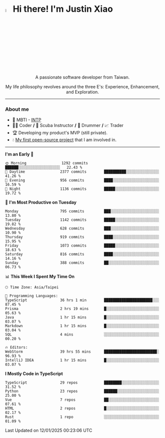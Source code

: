 # <img src="https://media.giphy.com/media/hvRJCLFzcasrR4ia7z/giphy.gif" width="5%">Hi there! I'm Justin Xiao
<p align="center">A passionate software developer from Taiwan.  </p>
<p align="center">My life philosophy revolves around the three E's: Experience, Enhancement, and Exploration.</p>

---
### About me
- 👀 MBTI - [INTP](https://www.16personalities.com/intp-personality)
- 👨‍💻 Coder **/** 🤿 Scuba Instructor **/** 🥁 Drummer **/** 📈 Trader
- 🏆 Developing my product's MVP (still private).
- 💧 [My first open-source project](https://github.com/Game-as-a-Service/Game-Lobby-Web) that I am involved in.

---
<!--START_SECTION:waka-->
**I'm an Early 🐤** 

```text
🌞 Morning                1292 commits        ██████░░░░░░░░░░░░░░░░░░░   22.43 % 
🌆 Daytime                2377 commits        ██████████░░░░░░░░░░░░░░░   41.26 % 
🌃 Evening                956 commits         ████░░░░░░░░░░░░░░░░░░░░░   16.59 % 
🌙 Night                  1136 commits        █████░░░░░░░░░░░░░░░░░░░░   19.72 % 
```
📅 **I'm Most Productive on Tuesday** 

```text
Monday                   795 commits         ███░░░░░░░░░░░░░░░░░░░░░░   13.80 % 
Tuesday                  1142 commits        █████░░░░░░░░░░░░░░░░░░░░   19.82 % 
Wednesday                628 commits         ███░░░░░░░░░░░░░░░░░░░░░░   10.90 % 
Thursday                 919 commits         ████░░░░░░░░░░░░░░░░░░░░░   15.95 % 
Friday                   1073 commits        █████░░░░░░░░░░░░░░░░░░░░   18.63 % 
Saturday                 816 commits         ████░░░░░░░░░░░░░░░░░░░░░   14.16 % 
Sunday                   388 commits         ██░░░░░░░░░░░░░░░░░░░░░░░   06.73 % 
```


📊 **This Week I Spent My Time On** 

```text
🕑︎ Time Zone: Asia/Taipei

💬 Programming Languages: 
TypeScript               36 hrs 1 min        ██████████████████████░░░   87.45 % 
Prisma                   2 hrs 19 mins       █░░░░░░░░░░░░░░░░░░░░░░░░   05.63 % 
Java                     1 hr 15 mins        █░░░░░░░░░░░░░░░░░░░░░░░░   03.07 % 
Markdown                 1 hr 15 mins        █░░░░░░░░░░░░░░░░░░░░░░░░   03.04 % 
SQL                      4 mins              ░░░░░░░░░░░░░░░░░░░░░░░░░   00.20 % 

🔥 Editors: 
WebStorm                 39 hrs 55 mins      ████████████████████████░   96.93 % 
IntelliJ IDEA            1 hr 15 mins        █░░░░░░░░░░░░░░░░░░░░░░░░   03.07 % 
```

**I Mostly Code in TypeScript** 

```text
TypeScript               29 repos            ████████░░░░░░░░░░░░░░░░░   31.52 % 
Python                   23 repos            ██████░░░░░░░░░░░░░░░░░░░   25.00 % 
Vue                      7 repos             ██░░░░░░░░░░░░░░░░░░░░░░░   07.61 % 
HTML                     2 repos             █░░░░░░░░░░░░░░░░░░░░░░░░   02.17 % 
Rust                     1 repo              ░░░░░░░░░░░░░░░░░░░░░░░░░   01.09 % 
```




 Last Updated on 12/01/2025 00:23:06 UTC
<!--END_SECTION:waka-->
